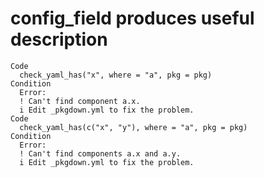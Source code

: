# config_field produces useful description

    Code
      check_yaml_has("x", where = "a", pkg = pkg)
    Condition
      Error:
      ! Can't find component a.x.
      i Edit _pkgdown.yml to fix the problem.
    Code
      check_yaml_has(c("x", "y"), where = "a", pkg = pkg)
    Condition
      Error:
      ! Can't find components a.x and a.y.
      i Edit _pkgdown.yml to fix the problem.

